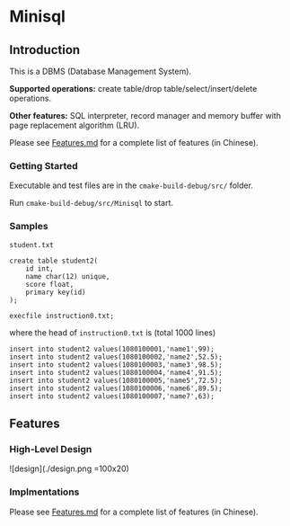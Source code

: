 # Minisql

## Introduction

This is a DBMS (Database Management System).

**Supported operations:** create table/drop table/select/insert/delete operations. 

**Other features:** SQL interpreter, record manager and memory buffer with page replacement algorithm (LRU).

Please see [Features.md](./Features.md) for a complete list of features (in Chinese).

### Getting Started

Executable and test files are in the `cmake-build-debug/src/` folder.

Run `cmake-build-debug/src/Minisql` to start.

### Samples

`student.txt`

```mysql
create table student2(
	id int,
	name char(12) unique,
	score float,
	primary key(id) 
);

execfile instruction0.txt;
```

where the head of `instruction0.txt` is (total 1000 lines)

```mysql
insert into student2 values(1080100001,'name1',99);
insert into student2 values(1080100002,'name2',52.5);
insert into student2 values(1080100003,'name3',98.5);
insert into student2 values(1080100004,'name4',91.5);
insert into student2 values(1080100005,'name5',72.5);
insert into student2 values(1080100006,'name6',89.5);
insert into student2 values(1080100007,'name7',63);
```

## Features

### High-Level Design

![design](./design.png =100x20)

### Implmentations

Please see [Features.md](./Features.md) for a complete list of features (in Chinese).
